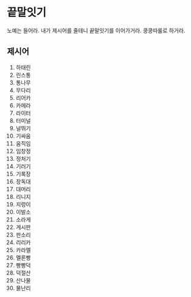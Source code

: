 # 끝말잇기

노예는 들어라. 내가 제시어를 줄테니 끝말잇기를 이어가거라.
쿵쿵따룰로 하거라.

## 제시어

1. 하태린
2. 린스통
3. 통나무
4. 무다리
5. 리어카
6. 카메라
7. 라이터
8. 터미널
9. 널뛰기
10. 기싸움
11. 움직임
12. 임창정
13. 정처기
14. 기러기
15. 기록장
16. 장독대
17. 대머리
18. 리니지
19. 지렁이
20. 이발소
21. 소라게
22. 게시판
23. 판소리
24. 리리카
25. 카라멜
26. 멜론빵
27. 빵빵덕
28. 덕절산
29. 산나물
30. 물난리
